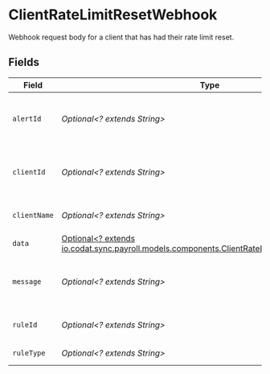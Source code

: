 # ClientRateLimitResetWebhook

Webhook request body for a client that has had their rate limit reset.


## Fields

| Field                                                                                                                                                     | Type                                                                                                                                                      | Required                                                                                                                                                  | Description                                                                                                                                               |
| --------------------------------------------------------------------------------------------------------------------------------------------------------- | --------------------------------------------------------------------------------------------------------------------------------------------------------- | --------------------------------------------------------------------------------------------------------------------------------------------------------- | --------------------------------------------------------------------------------------------------------------------------------------------------------- |
| `alertId`                                                                                                                                                 | *Optional<? extends String>*                                                                                                                              | :heavy_minus_sign:                                                                                                                                        | Unique identifier of the webhook event.                                                                                                                   |
| `clientId`                                                                                                                                                | *Optional<? extends String>*                                                                                                                              | :heavy_minus_sign:                                                                                                                                        | Unique identifier for your client in Codat.                                                                                                               |
| `clientName`                                                                                                                                              | *Optional<? extends String>*                                                                                                                              | :heavy_minus_sign:                                                                                                                                        | Name of your client in Codat.                                                                                                                             |
| `data`                                                                                                                                                    | [Optional<? extends io.codat.sync.payroll.models.components.ClientRateLimitResetWebhookData>](../../models/components/ClientRateLimitResetWebhookData.md) | :heavy_minus_sign:                                                                                                                                        | N/A                                                                                                                                                       |
| `message`                                                                                                                                                 | *Optional<? extends String>*                                                                                                                              | :heavy_minus_sign:                                                                                                                                        | A human readable message about the webhook.                                                                                                               |
| `ruleId`                                                                                                                                                  | *Optional<? extends String>*                                                                                                                              | :heavy_minus_sign:                                                                                                                                        | Unique identifier for the rule.                                                                                                                           |
| `ruleType`                                                                                                                                                | *Optional<? extends String>*                                                                                                                              | :heavy_minus_sign:                                                                                                                                        | The type of rule.                                                                                                                                         |